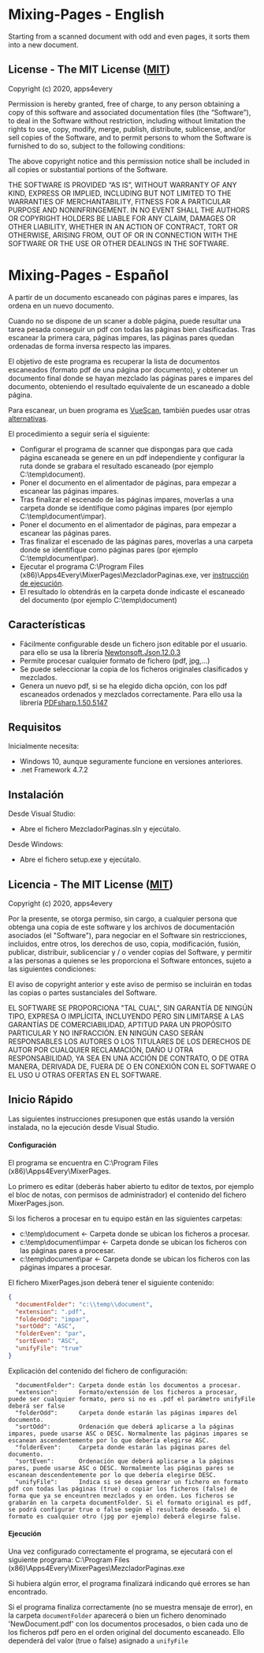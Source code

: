 # Mixing-Pages - English

Starting from a scanned document with odd and even pages, it sorts them into a new document.

## License - The MIT License ([MIT](https://en.wikipedia.org/wiki/MIT_License))

Copyright (c) 2020, apps4every

Permission is hereby granted, free of charge, to any person obtaining a copy of this software and associated documentation files 
(the “Software”), to deal in the Software without restriction, including without limitation the rights to use, copy, modify, merge, 
publish, distribute, sublicense, and/or sell copies of the Software, and to permit persons to whom the Software is furnished to do 
so, subject to the following conditions:

The above copyright notice and this permission notice shall be included in all copies or substantial portions of the Software.

THE SOFTWARE IS PROVIDED “AS IS”, WITHOUT WARRANTY OF ANY KIND, EXPRESS OR IMPLIED, INCLUDING BUT NOT LIMITED TO THE WARRANTIES OF 
MERCHANTABILITY, FITNESS FOR A PARTICULAR PURPOSE AND NONINFRINGEMENT. IN NO EVENT SHALL THE AUTHORS OR COPYRIGHT HOLDERS BE LIABLE 
FOR ANY CLAIM, DAMAGES OR OTHER LIABILITY, WHETHER IN AN ACTION OF CONTRACT, TORT OR OTHERWISE, ARISING FROM, OUT OF OR IN CONNECTION 
WITH THE SOFTWARE OR THE USE OR OTHER DEALINGS IN THE SOFTWARE.

# Mixing-Pages - Español

A partir de un documento escaneado con páginas pares e impares, las ordena en un nuevo documento.

Cuando no se dispone de un scaner a doble página, puede resultar una tarea pesada conseguir un pdf con todas las páginas bien clasificadas. Tras escanear la primera cara, páginas impares, las páginas pares quedan ordenadas de forma inversa respecto las impares. 

El objetivo de este programa es recuperar la lista de documentos escaneados (formato pdf de una página por documento), y obtener un documento final donde se hayan mezclado las páginas pares e impares del documento, obteniendo el resultado equivalente de un escaneado a doble página.

Para escanear, un buen programa es [VueScan](https://www.hamrick.com/), también puedes usar otras [alternativas](https://alternativasde.com/tools/vuescan).

El procedimiento a seguir sería el siguiente:
- Configurar el programa de scanner que dispongas para que cada página escaneada se genere en un pdf independiente y configurar la ruta donde se grabara el resultado escaneado (por ejemplo C:\temp\document).
- Poner el documento en el alimentador de páginas, para empezar a escanear las páginas impares.
- Tras finalizar el escenado de las páginas impares, moverlas a una carpeta donde se identifique como páginas impares (por ejemplo C:\temp\document\impar).
- Poner el documento en el alimentador de páginas, para empezar a escanear las páginas pares.
- Tras finalizar el escenado de las páginas pares, moverlas a una carpeta donde se identifique como páginas pares (por ejemplo C:\temp\document\par).
- Ejecutar el programa C:\Program Files (x86)\Apps4Every\MixerPages\MezcladorPaginas.exe, ver [instrucción de ejecución](https://github.com/apps4every/Mixing-Pages/blob/master/README.md#ejecuci%C3%B3n).
- El resultado lo obtendrás en la carpeta donde indicaste el escaneado del documento (por ejemplo C:\temp\document)

## Características
- Fácilmente configurable desde un fichero json editable por el usuario. para ello se usa la librería [Newtonsoft.Json.12.0.3](https://www.newtonsoft.com/json)
- Permite procesar cualquier formato de fichero (pdf, jpg,...)
- Se puede seleccionar la copia de los ficheros originales clasificados y mezclados.
- Genera un nuevo pdf, si se ha elegido dicha opción, con los pdf escaneados ordenados y mezclados correctamente. Para ello usa la librería [PDFsharp.1.50.5147](http://www.pdfsharp.net/)

## Requisitos
Inicialmente necesita:
- Windows 10, aunque seguramente funcione en versiones anteriores.
- .net Framework 4.7.2

## Instalación
Desde Visual Studio:
- Abre el fichero MezcladorPaginas.sln y ejecútalo.

Desde Windows:
- Abre el fichero setup.exe y ejecútalo.

## Licencia - The MIT License ([MIT](https://es.wikipedia.org/wiki/Licencia_MIT))

Copyright (c) 2020, apps4every

Por la presente, se otorga permiso, sin cargo, a cualquier persona que obtenga una copia de este software y los archivos de documentación asociados
(el "Software"), para negociar en el Software sin restricciones, incluidos, entre otros, los derechos de uso, copia, modificación, fusión,
publicar, distribuir, sublicenciar y / o vender copias del Software, y permitir a las personas a quienes se les proporciona el Software
entonces, sujeto a las siguientes condiciones:

El aviso de copyright anterior y este aviso de permiso se incluirán en todas las copias o partes sustanciales del Software.

EL SOFTWARE SE PROPORCIONA "TAL CUAL", SIN GARANTÍA DE NINGÚN TIPO, EXPRESA O IMPLÍCITA, INCLUYENDO PERO SIN LIMITARSE A LAS GARANTÍAS DE
COMERCIABILIDAD, APTITUD PARA UN PROPÓSITO PARTICULAR Y NO INFRACCIÓN. EN NINGÚN CASO SERÁN RESPONSABLES LOS AUTORES O LOS TITULARES DE LOS DERECHOS DE AUTOR
POR CUALQUIER RECLAMACIÓN, DAÑO U OTRA RESPONSABILIDAD, YA SEA EN UNA ACCIÓN DE CONTRATO, O DE OTRA MANERA, DERIVADA DE, FUERA DE O EN CONEXIÓN
CON EL SOFTWARE O EL USO U OTRAS OFERTAS EN EL SOFTWARE.

## Inicio Rápido

Las siguientes instrucciones presuponen que estás usando la versión instalada, no la ejecución desde Visual Studio.

#### Configuración

El programa se encuentra en C:\Program Files (x86)\Apps4Every\MixerPages.

Lo primero es editar (deberás haber abierto tu editor de textos, por ejemplo el bloc de notas, con permisos de administrador) el contenido del fichero MixerPages.json. 

Si los ficheros a procesar en tu equipo están en las siguientes carpetas:

- c:\temp\document        <- Carpeta donde se ubican los ficheros a procesar.
- c:\temp\document\impar  <- Carpeta donde se ubican los ficheros con las páginas pares a procesar.
- c:\temp\document\par    <- Carpeta donde se ubican los ficheros con las páginas impares a procesar.

El fichero MixerPages.json deberá tener el siguiente contenido:
```json
{
  "documentFolder": "c:\\temp\\document",
  "extension": ".pdf",
  "folderOdd": "impar",
  "sortOdd": "ASC",
  "folderEven": "par",
  "sortEven": "ASC",
  "unifyFile": "true"
}
```
Explicación del contenido del fichero de configuración:
```
  "documentFolder": Carpeta donde están los documentos a procesar.
  "extension":      Formato/extensión de los ficheros a procesar, puede ser cualquier formato, pero si no es .pdf el parámetro unifyFile deberá ser false
  "folderOdd":      Carpeta donde estarán las páginas impares del documento.
  "sortOdd":        Ordenación que deberá aplicarse a la páginas impares, puede usarse ASC o DESC. Normalmente las páginas impares se escanean ascendentemente por lo que debería elegirse ASC.
  "folderEven":     Carpeta donde estarán las páginas pares del documento.
  "sortEven":       Ordenación que deberá aplicarse a la páginas pares, puede usarse ASC o DESC. Normalmente las páginas pares se escanean descendentemente por lo que debería elegirse DESC.
  "unifyFile":      Indica si se desea generar un fichero en formato pdf con todas las páginas (true) o copiar los ficheros (false) de forma que ya se enceuntren mezclados y en orden. Los ficheros se grabarán en la carpeta documentFolder. Si el formato original es pdf, se podrá configurar true o false según el resultado deseado. Si el formato es cualquier otro (jpg por ejemplo) deberá elegirse false.
```
#### Ejecución

Una vez configurado correctamente el programa, se ejecutará con el siguiente programa: C:\Program Files (x86)\Apps4Every\MixerPages\MezcladorPaginas.exe

Si hubiera algún error, el programa finalizará indicando qué errores se han encontrado.

Si el programa finaliza correctamente (no se muestra mensaje de error), en la carpeta `documentFolder` aparecerá o bien un fichero denominado 'NewDocument.pdf' con los documentos procesados, o bien cada uno de los ficheros pdf pero en el orden original del documento escaneado.  Ello dependerá del valor (true o false) asignado a `unifyFile`
